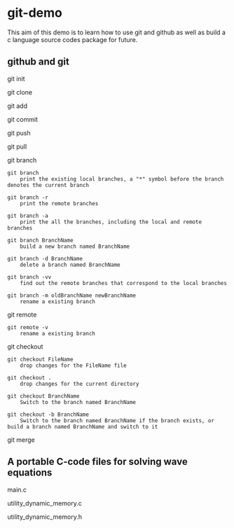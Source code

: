 # git-demo
This aim of this demo is to learn how to use git and github as well as build a c language source codes package for future.

## github and git
git init

git clone

git add

git commit

git push

git pull

git branch

    git branch 
        print the existing local branches, a "*" symbol before the branch denotes the current branch

    git branch -r
        print the remote branches

    git branch -a
        print the all the branches, including the local and remote branches

    git branch BranchName 
        build a new branch named BranchName

    git branch -d BranchName 
        delete a branch named BranchName

    git branch -vv 
        find out the remote branches that correspond to the local branches

    git branch -m oldBranchName newBranchName 
        rename a existing branch 

git remote

    git remote -v
        rename a existing branch 


git checkout 

    git checkout FileName
        drop changes for the FileName file

    git checkout .
        drop changes for the current directory

    git checkout BranchName 
        Switch to the branch named BranchName 

    git checkout -b BranchName 
        Switch to the branch named BranchName if the branch exists, or build a branch named BranchName and switch to it 

git merge

## A portable C-code files for solving wave equations
main.c

utility_dynamic_memory.c

utility_dynamic_memory.h
